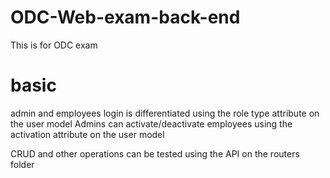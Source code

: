 # ODC-Web-exam-back-end
This is for ODC  exam
# basic
admin and employees login is differentiated using the role type attribute on the user model 
Admins can activate/deactivate employees using the activation attribute on the user model

CRUD and other operations can be tested using the API on the routers folder 